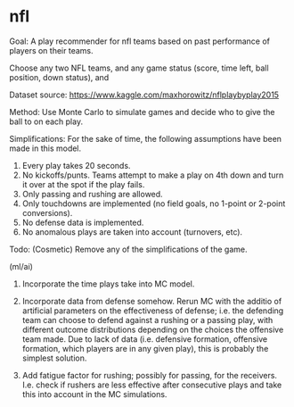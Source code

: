 # nfl
Goal: A play recommender for nfl teams based on past performance of players on their teams.

Choose any two NFL teams, and any game status (score, time left, ball position, down status), and

Dataset source:
https://www.kaggle.com/maxhorowitz/nflplaybyplay2015

Method:
Use Monte Carlo to simulate games and decide who to give the ball to on each play.  

Simplifications: 
For the sake of time, the following assumptions have been made in this model.

1. Every play takes 20 seconds.
2. No kickoffs/punts.  Teams attempt to make a play on 4th down and turn it over at the spot if the play fails.
3. Only passing and rushing are allowed.  
4. Only touchdowns are implemented (no field goals, no 1-point or 2-point conversions).
5. No defense data is implemented.
6. No anomalous plays are taken into account (turnovers, etc).


Todo:
(Cosmetic)
Remove any of the simplifications of the game.

(ml/ai)
1. Incorporate the time plays take into MC model.

2. Incorporate data from defense somehow. Rerun MC with the additio of artificial parameters on the effectiveness of defense; i.e. the defending team can choose to defend against a rushing or a passing play, with different outcome distributions depending on the choices the offensive team made.
Due to lack of data (i.e. defensive formation, offensive formation, which players are in any given play), this is probably the simplest solution.

3. Add fatigue factor for rushing; possibly for passing, for the receivers.  I.e. check if rushers are less effective after consecutive plays and take this into account in the MC simulations.
